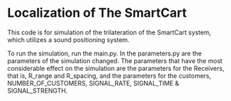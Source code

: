 # Localization of The SmartCart
This code is for simulation of the trilateration of the SmartCart system, which utilizes
a sound positioning system.

To run the simulation, run the main.py. 
In the parameters.py are the parameters of the simulation changed. 
The parameters that have the most considerable effect on the simulation are the parameters for the Receivers, that is, R_range and R_spacing,
and the parameters for the customers, NUMBER_OF_CUSTOMERS, SIGNAL_RATE, SIGNAL_TIME & SIGNAL_STRENGTH.

